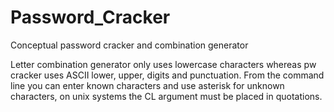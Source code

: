 # Password_Cracker
Conceptual password cracker and combination generator

Letter combination generator only uses lowercase characters whereas pw cracker uses ASCII lower, upper, digits and punctuation.
From the command line you can enter known characters and use asterisk for unknown characters, on unix systems the CL argument must be placed in quotations. 

